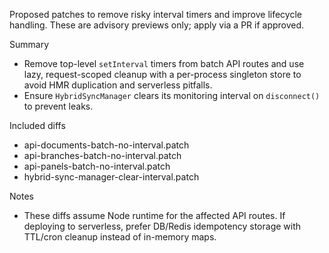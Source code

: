 Proposed patches to remove risky interval timers and improve lifecycle handling. These are advisory previews only; apply via a PR if approved.

Summary
- Remove top-level `setInterval` timers from batch API routes and use lazy, request-scoped cleanup with a per-process singleton store to avoid HMR duplication and serverless pitfalls.
- Ensure `HybridSyncManager` clears its monitoring interval on `disconnect()` to prevent leaks.

Included diffs
- api-documents-batch-no-interval.patch
- api-branches-batch-no-interval.patch
- api-panels-batch-no-interval.patch
- hybrid-sync-manager-clear-interval.patch

Notes
- These diffs assume Node runtime for the affected API routes. If deploying to serverless, prefer DB/Redis idempotency storage with TTL/cron cleanup instead of in-memory maps.
